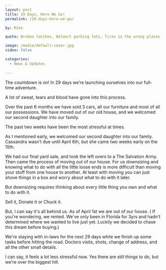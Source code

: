 ```yaml
---
layout: post
title: 29 Days, Here We Go!
permalink: /29-days-here-we-go/

by: Mike

quote: Broken latches, Walmart parking lots, fires in the wrong places, and Airganization

image: /media/default-cover.jpg
video: false

categories:
  - News & Updates
  
---
```


The countdown is on! In 29 days we’re launching ourselves into our full-time adventure.

A lot of sweat, tears and blood have gone into this process.

Over the past 6 months we have sold 3 cars, all our furniture and most of all our possessions. We have moved out of our old house, and we welcomed our second daughter into our family.

The past two weeks have been the most stressful at times.

As I mentioned early, we welcomed our second daughter into our family. Cassandra wasn’t due until April 6th, but she came two weeks early on the 15th.

We had our final yard sale, and took the left overs to a The Salvation Army. Then came the process of moving out of our house. For us downsizing and knowing what to do with all the little loose ends is more difficult than moving your stuff from one house to another. At least with moving you can just shove things in a box and worry about what to do with it later.

But downsizing requires thinking about every little thing you own and what to do with it.

Sell it, Donate it or Chuck it.

But, I can say it's all behind us. As of April 1st we are out of our house. ( If you're wondering, we rented. We've only been in Florida for 3yrs and hadn't determined where we wanted to live just yet. Luckily we decided to chase this dream before buying.)

We're staying with in-laws for the next 29 days while we finish up some tasks before hitting the road. Doctors visits, shots, change of address, and all the other small details.

I can say, it feels a lot less stressful now. Yes there are still things to do, but we're over the biggest hill.